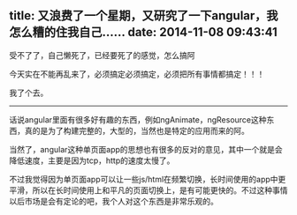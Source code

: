 title: 又浪费了一个星期，又研究了一下angular，我怎么糟的住我自己……
date: 2014-11-08 09:43:41
---

受不了了，自己懒死了，已经要死了的感觉，怎么搞阿

今天实在不能再乱来了，必须搞定必须搞定，必须把所有事情都搞定！！！

我了个去。

---

话说angular里面有很多好有趣的东西，例如ngAnimate，ngResource这种东西，真的是为了构建完整的，大型的，当然也是特定的应用而来的阿。

当然了，angular这种单页面app的思想也有很多的反对的意见，其中一个就是会降低速度，主要是因为tcp，http的速度太慢了。

不过我觉得因为单页面app可以让一些js/html在频繁切换，长时间使用的app中更平滑，所以在长时间使用上和平凡的页面切换上，是有可能更快的。不过这种事情以后市场是会有定论的吧，我个人对这个东西是非常乐观的。